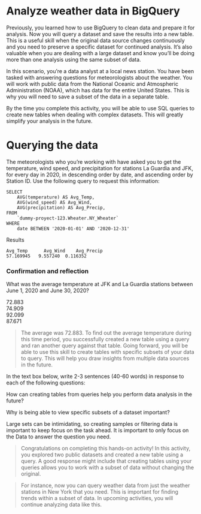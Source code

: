 # Analyze weather data in BigQuery
Previously, you learned how to use BigQuery to clean data and prepare it for analysis. Now you will query a dataset and save the results into a new table. This is a useful skill when the original data source changes continuously and you need to preserve a specific dataset for continued analysis. It’s also valuable when you are dealing with a large dataset and know you’ll be doing more than one analysis using the same subset of data. 

In this scenario, you’re a data analyst at a local news station. You have been tasked with answering questions for meteorologists about the weather. You will work with public data from the National Oceanic and Atmospheric Administration (NOAA), which has data for the entire United States. This is why you will need to save a subset of the data in a separate table. 

By the time you complete this activity, you will be able to use SQL queries to create new tables when dealing with complex datasets. This will greatly simplify your analysis in the future.

# Querying the data
The meteorologists who you’re working with have asked you to get the temperature, wind speed, and precipitation for stations La Guardia and JFK, for every day in 2020, in descending order by date, and ascending order by Station ID. Use the following query to request this information:

```
SELECT 
    AVG(temperature) AS Avg_Temp,
    AVG(wind_speed) AS Avg_Wind,
    AVG(precipitation) AS Avg_Precip,
FROM 
    `dummy-proyect-123.Wheater.NY_Wheater` 
WHERE
    date BETWEEN '2020-01-01' AND '2020-12-31'
```
Results
```
Avg_Temp	  Avg_Wind	  Avg_Precip
57.169945   9.557240  0.116352
```
### Confirmation and reflection

What was the average temperature at JFK and La Guardia stations between June 1, 2020 and June 30, 2020? 

72.883    
74.909    
92.099    
87.671    

> The average was 72.883. To find out the average temperature during this time period, you successfully created a new table using a query and ran another query against that table. Going forward, you will be able to use this skill to create tables with specific subsets of your data to query. This will help you draw insights from multiple data sources in the future.

In the text box below, write 2-3 sentences (40-60 words) in response to each of the following questions:

How can creating tables from queries help you perform data analysis in the future?

Why is being able to view specific subsets of a dataset important?

Large sets can be intimidating, so creating samples or filtering data is important to keep focus on the task ahead.
It is important to only focus on the Data to answer the question you need.

> Congratulations on completing this hands-on activity! In this activity, you explored two public datasets and created a new table using a query. A good response might include that creating tables using your queries allows you to work with a subset of data without changing the original. 

> For instance, now you can query weather data from just the weather stations in New York that you need. This is important for finding trends within a subset of data. In upcoming activities, you will continue analyzing data like this. 

